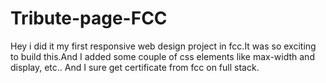 # Tribute-page-FCC

Hey i did it my first responsive web design project in fcc.It was so exciting to build this.And I added some couple of css elements like max-width and display, etc..
And I sure get certificate from fcc on full stack.
